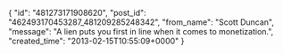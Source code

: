  {
   "id": "481273171908620",
   "post_id": "462493170453287_481209285248342",
   "from_name": "Scott Duncan",
   "message": "A lien puts you first in line when it comes to monetization.",
   "created_time": "2013-02-15T10:55:09+0000"
 }
